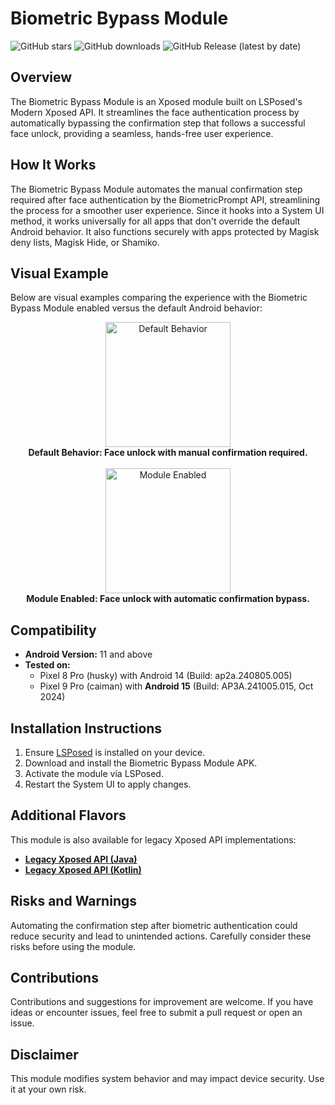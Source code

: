 # Biometric Bypass Module

![GitHub stars](https://img.shields.io/github/stars/rafagale/biometric-bypass?style=social)
![GitHub downloads](https://img.shields.io/github/downloads/rafagale/biometric-bypass/total)
![GitHub Release (latest by date)](https://img.shields.io/github/v/release/rafagale/biometric-bypass)

## Overview

The Biometric Bypass Module is an Xposed module built on LSPosed's Modern Xposed API. It streamlines the face authentication process by automatically bypassing the confirmation step that follows a successful face unlock, providing a seamless, hands-free user experience.

## How It Works

The Biometric Bypass Module automates the manual confirmation step required after face authentication by the BiometricPrompt API, streamlining the process for a smoother user experience. Since it hooks into a System UI method, it works universally for all apps that don't override the default Android behavior. It also functions securely with apps protected by Magisk deny lists, Magisk Hide, or Shamiko.

## Visual Example

Below are visual examples comparing the experience with the Biometric Bypass Module enabled versus the default Android behavior:

<p align="center">
    <img src="media/module_disabled.gif" width="200" alt="Default Behavior">
    <br/>
    <strong>Default Behavior: Face unlock with manual confirmation required.</strong>
    <br/><br/>
    <img src="media/module_enabled.gif" width="200" alt="Module Enabled">
    <br/>
    <strong>Module Enabled: Face unlock with automatic confirmation bypass.</strong>
</p>

## Compatibility

- **Android Version:** 11 and above
- **Tested on:**
  - Pixel 8 Pro (husky) with Android 14 (Build: ap2a.240805.005)
  - Pixel 9 Pro (caiman) with **Android 15** (Build: AP3A.241005.015, Oct 2024)

## Installation Instructions

1. Ensure [LSPosed](https://github.com/mywalkb/LSPosed_mod/releases) is installed on your device.
2. Download and install the Biometric Bypass Module APK.
3. Activate the module via LSPosed.
4. Restart the System UI to apply changes.

## Additional Flavors

This module is also available for legacy Xposed API implementations:

- **[Legacy Xposed API (Java)](https://github.com/rafagale/biometric-bypass/tree/legacy-xposed-java)**
- **[Legacy Xposed API (Kotlin)](https://github.com/rafagale/biometric-bypass/tree/legacy-xposed-kotlin)**

## Risks and Warnings

Automating the confirmation step after biometric authentication could reduce security and lead to unintended actions. Carefully consider these risks before using the module.

## Contributions

Contributions and suggestions for improvement are welcome. If you have ideas or encounter issues, feel free to submit a pull request or open an issue.

## Disclaimer

This module modifies system behavior and may impact device security. Use it at your own risk.
